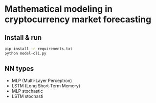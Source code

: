 # Mathematical modeling in cryptocurrency market forecasting 

## Install &  run

```bash
pip install -r requirements.txt
python model-cli.py
```

## NN types

- MLP (Multi-Layer Perceptron)
- LSTM (Long Short-Term Memory)
- MLP stochastic
- LSTM stochasti